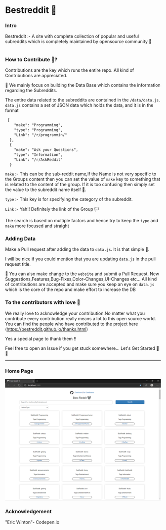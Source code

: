 # Bestreddit 🤖

### Intro
Bestreddit :- A site with complete collection of popular and useful subreddits which is completely maintained by opensource community 🚪

#
### How to Contribute 🤝?
 Contributions are the key which runs the entire repo. All kind of Contributions are appreciated.

📝 We mainly focus on building the Data Base which contains the information regarding the Subreddits.

The entire data related to the subreddits are contained in the `/data/data.js`.
`data.js` contains a set of JSON data which holds the data, and it is in the format
```
 {
    "make": "Programming",
    "type": "Programming",
    "Link": "/r/programmin/"
  },
  {
    "make": "Ask your Questions",
    "type": "Information",
    "Link": "/r/AskReddit"
  }
  ```
  `make` :- This can be the sub-reddit name,If the Name is not very specific to the Groups content then you can set the value of `make` key to something that is related to the content of the group.
 If it is too confusing then simply set the value to the subreddit name itself 🍻.

  `type` :- This key is for specifying the category of the subreddit.

  `Link` :- Yah!! Definitely the link of the Group 🏳

 The search is based on multiple factors and hence try to keep the `type` and `make` more focused and straight

 ### Adding Data
 Make a Pull request after adding the data to `data.js`. It is that simple 🤗.

 I will be nice if you could mention that you are updating `data.js` in the pull request title.

 🎇 You can also make change to the `website` and submit a Pull Request. New Suggestions,Features,Bug-Fixes,Color-Changes,UI-Changes etc... All kind of contributions are accepted
 and make sure you keep an eye on `data.js` which is the core of the repo and make effort to increase the DB

 ### To the contributors with love 💓
 We really love to acknowledge your contribution.No matter what you contribute every contribution really means a lot to this open source world.
 You can find the people who have contributed to the project here (https://bestreddit.github.io/thanks.html)


 Yes a special page to thank them !!

Feel free to open an Issue if you get stuck somewhere...
Let's Get Started 🚗🚗

---

### Home Page
![BestReddit](https://github.com/bestreddit/bestreddit-asset/blob/main/bestreddit.PNG)

### Acknowledgement
"Eric Winton"- Codepen.io
